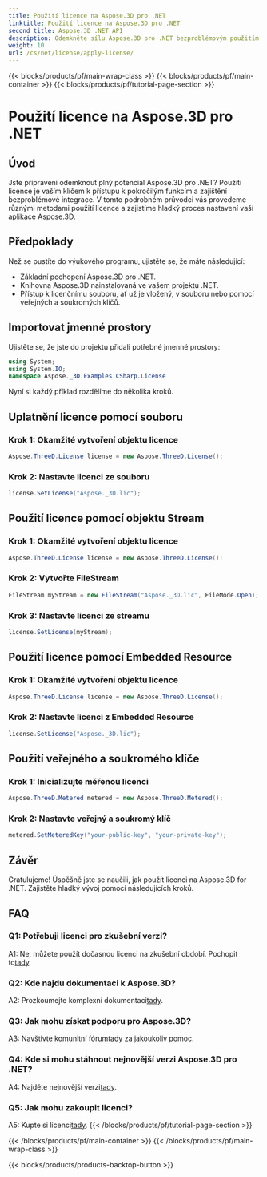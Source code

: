 ```yaml
---
title: Použití licence na Aspose.3D pro .NET
linktitle: Použití licence na Aspose.3D pro .NET
second_title: Aspose.3D .NET API
description: Odemkněte sílu Aspose.3D pro .NET bezproblémovým použitím licence. Pro bezproblémovou integraci postupujte podle našeho podrobného průvodce.
weight: 10
url: /cs/net/license/apply-license/
---
```


{{< blocks/products/pf/main-wrap-class >}}
{{< blocks/products/pf/main-container >}}
{{< blocks/products/pf/tutorial-page-section >}}

# Použití licence na Aspose.3D pro .NET

## Úvod

Jste připraveni odemknout plný potenciál Aspose.3D pro .NET? Použití licence je vaším klíčem k přístupu k pokročilým funkcím a zajištění bezproblémové integrace. V tomto podrobném průvodci vás provedeme různými metodami použití licence a zajistíme hladký proces nastavení vaší aplikace Aspose.3D.

## Předpoklady

Než se pustíte do výukového programu, ujistěte se, že máte následující:

- Základní pochopení Aspose.3D pro .NET.
- Knihovna Aspose.3D nainstalovaná ve vašem projektu .NET.
- Přístup k licenčnímu souboru, ať už je vložený, v souboru nebo pomocí veřejných a soukromých klíčů.

## Importovat jmenné prostory

Ujistěte se, že jste do projektu přidali potřebné jmenné prostory:

```csharp
using System;
using System.IO;
namespace Aspose._3D.Examples.CSharp.License
```

Nyní si každý příklad rozdělíme do několika kroků.

## Uplatnění licence pomocí souboru

### Krok 1: Okamžité vytvoření objektu licence

```csharp
Aspose.ThreeD.License license = new Aspose.ThreeD.License();
```

### Krok 2: Nastavte licenci ze souboru

```csharp
license.SetLicense("Aspose._3D.lic");
```

## Použití licence pomocí objektu Stream

### Krok 1: Okamžité vytvoření objektu licence

```csharp
Aspose.ThreeD.License license = new Aspose.ThreeD.License();
```

### Krok 2: Vytvořte FileStream

```csharp
FileStream myStream = new FileStream("Aspose._3D.lic", FileMode.Open);
```

### Krok 3: Nastavte licenci ze streamu

```csharp
license.SetLicense(myStream);
```

## Použití licence pomocí Embedded Resource

### Krok 1: Okamžité vytvoření objektu licence

```csharp
Aspose.ThreeD.License license = new Aspose.ThreeD.License();
```

### Krok 2: Nastavte licenci z Embedded Resource

```csharp
license.SetLicense("Aspose._3D.lic");
```

## Použití veřejného a soukromého klíče

### Krok 1: Inicializujte měřenou licenci

```csharp
Aspose.ThreeD.Metered metered = new Aspose.ThreeD.Metered();
```

### Krok 2: Nastavte veřejný a soukromý klíč

```csharp
metered.SetMeteredKey("your-public-key", "your-private-key");
```

## Závěr

Gratulujeme! Úspěšně jste se naučili, jak použít licenci na Aspose.3D for .NET. Zajistěte hladký vývoj pomocí následujících kroků.

## FAQ

### Q1: Potřebuji licenci pro zkušební verzi?

 A1: Ne, můžete použít dočasnou licenci na zkušební období. Pochopit to[tady](https://purchase.aspose.com/temporary-license/).

### Q2: Kde najdu dokumentaci k Aspose.3D?

 A2: Prozkoumejte komplexní dokumentaci[tady](https://reference.aspose.com/3d/net/).

### Q3: Jak mohu získat podporu pro Aspose.3D?

 A3: Navštivte komunitní fórum[tady](https://forum.aspose.com/c/3d/18) za jakoukoliv pomoc.

### Q4: Kde si mohu stáhnout nejnovější verzi Aspose.3D pro .NET?

 A4: Najděte nejnovější verzi[tady](https://releases.aspose.com/3d/net/).

### Q5: Jak mohu zakoupit licenci?

 A5: Kupte si licenci[tady](https://purchase.aspose.com/buy).
{{< /blocks/products/pf/tutorial-page-section >}}

{{< /blocks/products/pf/main-container >}}
{{< /blocks/products/pf/main-wrap-class >}}

{{< blocks/products/products-backtop-button >}}
